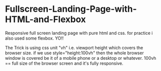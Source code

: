 # Fullscreen-Landing-Page-with-HTML-and-Flexbox
Responsive full screen landing page with pure html and css. for practice i also used some flexbox. YO!!

The Trick is using css unit "vh" i.e. viewport height which covers the browser size. 
if we use style="height:100vh" then the whole browser window is covered be it of a mobile phone or a desktop or whatever. 
100vh == full size of the browser screen and it's fully responsive.
